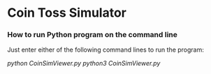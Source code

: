 # Coin Toss Simulator
### How to run Python program on the command line
Just enter either of the following command lines to run the program:

*python CoinSimViewer.py*
*python3 CoinSimViewer.py*
